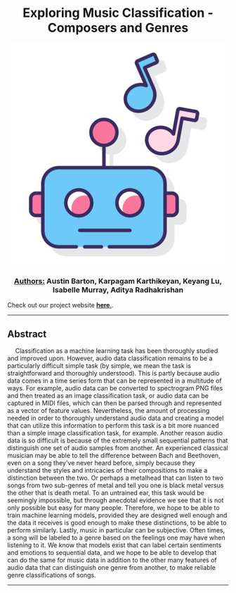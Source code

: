 <h1 align="center">Exploring Music Classification - Composers and Genres</h1>

![](https://github.com/abarton51/CS_4641_Project/blob/main/assets/images/robotmusic_icon1.png?raw=true)

<h3 align="center"><ins>Authors:</ins> Austin Barton, Karpagam Karthikeyan, Keyang Lu, Isabelle Murray, Aditya Radhakrishan</h3>


Check out our project website [**here**.](https://abarton51.github.io/CS_4641_Project/tabs/midterm.html).
***
## Abstract
&emsp; Classification as a machine learning task has been thoroughly studied and improved upon. However, audio data classification remains to be a particularly difficult simple task (by simple, we mean the task is straightforward and thoroughly understood). This is partly because audio data comes in a time series form that can be represented in a multitude of ways. For example, audio data can be converted to spectrogram PNG files and then treated as an image classification task, or audio data can be captured in MIDI files, which can then be parsed through and represented as a vector of feature values. Nevertheless, the amount of processing needed in order to thoroughly understand audio data and creating a model that can utilize this information to perform this task is a bit more nuanced than a simple image classification task, for example. Another reason audio data is so difficult is because of the extremely small sequential patterns that distinguish one set of audio samples from another. An experienced classical musician may be able to tell the difference between Bach and Beethoven, even on a song they've never heard before, simply because they understand the styles and intricacies of their compositions to make a distinction between the two. Or perhaps a metalhead that can listen to two songs from two sub-genres of metal and tell you one is black metal versus the other that is death metal. To an untrained ear, this task would be seemingly impossible, but through anecdotal evidence we see that it is not only possible but easy for many people. Therefore, we hope to be able to train machine learning models, provided they are designed well enough and the data it receives is good enough to make these distinctions, to be able to perform similarly. Lastly, music in particular can be subjective. Often times, a song will be labeled to a genre based on the feelings one may have when listening to it. We know that models exist that can label certain sentiments and emotions to sequential data, and we hope to be able to develop that can do the same for music data in addition to the other many features of audio data that can distinguish one genre from another, to make reliable genre classifications of songs.
***
